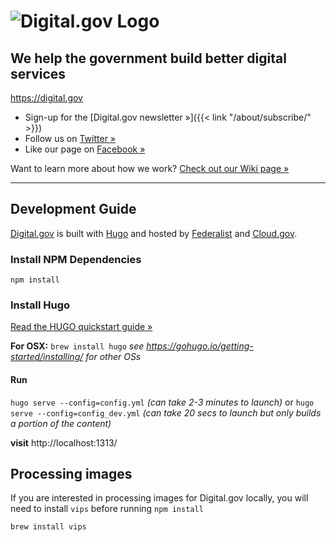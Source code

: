 <h1><img src="https://demo.digital.gov/img/digitalgov-logo-black.svg" alt="Digital.gov Logo"/></h1>

## We help the government build better digital services
https://digital.gov

- Sign-up for the [Digital.gov newsletter »]({{< link "/about/subscribe/" >}})
- Follow us on [Twitter »](https://twitter.com/digital_gov/)
- Like our page on [Facebook »](https://www.facebook.com/digitalgov/)

Want to learn more about how we work? [Check out our Wiki page »](https://github.com/GSA/digitalgov.gov/wiki)

---


## Development Guide

[Digital.gov](https://digital.gov/) is built with [Hugo](https://gohugo.io/) and hosted by [Federalist](https://federalist.18f.gov/) and [Cloud.gov](https://cloud.gov/).


### Install NPM Dependencies

`npm install`

### Install Hugo

[Read the HUGO quickstart guide »](https://gohugo.io/getting-started/quick-start/)

**For OSX:**
`brew install hugo`
_see https://gohugo.io/getting-started/installing/ for other OSs_

#### Run

`hugo serve --config=config.yml` _(can take 2-3 minutes to launch)_
or
`hugo serve --config=config_dev.yml` _(can take 20 secs to launch but only builds a portion of the content)_

**visit** http://localhost:1313/


## Processing images

If you are interested in processing images for Digital.gov locally, you will need to install `vips` before running `npm install`

```
brew install vips
```
